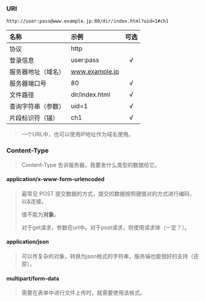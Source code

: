 ### URI

```
http://user:pass@www.example.jp:80/dir/index.html?uid=1#ch1
```

名称 | 示例 | 可选
:- | :- | :-:
协议 | http |
登录信息 | user:pass | √
服务器地址（域名） | www.example.jp |
服务器端口号 | 80 | √
文件路径 | dir/index.html | √
查询字符串（参数） | uid=1 | √
片段标识符（锚） | ch1 | √

> 一个URL中，也可以使用IP地址作为域名使用。



### Content-Type

> Content-Type 告诉服务器，我要发什么类型的数据给它。



#### **application/x-www-form-urlencoded** 

> 最常见 POST 提交数据的方式，提交的数据按照键值对的方式进行编码，以&连接。
>
> 值不能为**对象**。
>
> 对于get请求，参数在url中。对于post请求，则使用请求体（一定？）。



#### **application/json** 

> 可以传复杂的对象，转换为json格式的字符串，服务端也能很好的支持（还原）。



#### multipart/form-data

> 需要在表单中进行文件上传时，就需要使用该格式。



